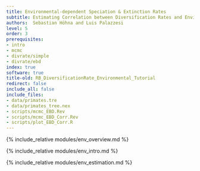 ```yaml
---
title: Environmental-dependent Speciation & Extinction Rates
subtitle: Estimating Correlation between Diversification Rates and Environmental Characters
authors:  Sebastian Höhna and Luis Palazzesi
level: 5
order: 3
prerequisites:
- intro
- mcmc
- divrate/simple
- divrate/ebd
index: true
software: true
title-old: RB_DiversificationRate_Environmental_Tutorial
redirect: false
include_all: false
include_files:
- data/primates.tre
- data/primates_tree.nex
- scripts/mcmc_EBD.Rev
- scripts/mcmc_EBD_Corr.Rev
- scripts/plot_EBD_Corr.R
---
```


{% include_relative modules/env_overview.md %}

{% include_relative modules/env_intro.md %}

{% include_relative modules/env_estimation.md %}
